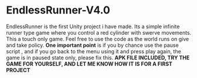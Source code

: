 # EndlessRunner-V4.0
EndlessRunner is the first Unity project i have made. Its a simple infinite runner type game where you control a red cylinder with swerve movements. This a touch only game.
Feel free to use the code as the world runs on give and take policy. 
**One important point** is if you by chance use the pause script , and if you go back to the menu using it and press play again, the game is in paused state only, please fix this.
**APK FILE INCLUDED, TRY THE GAME FOR YOURSELF, AND LET ME KNOW HOW IT IS FOR A FIRST PROJECT**
